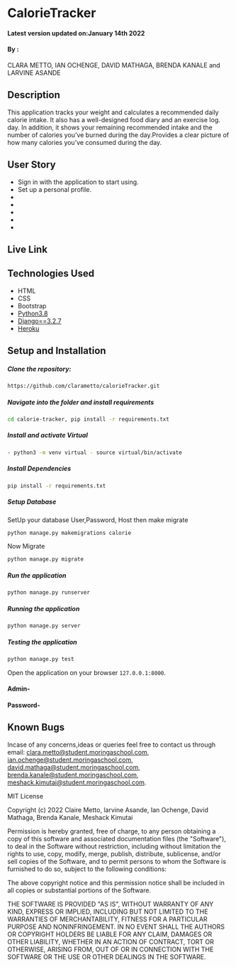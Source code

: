 # CalorieTracker

#### Latest version updated on:January 14th 2022
#### By :
CLARA METTO,
IAN OCHENGE,
DAVID MATHAGA,
BRENDA KANALE and
LARVINE ASANDE

## Description
This application  tracks your weight and calculates a recommended daily calorie intake. It also has a well-designed food diary and an exercise log.
day. In addition, it shows your remaining recommended intake and the number of calories you’ve burned during the day.Provides a clear picture of how many calories you’ve consumed during the day.

## User Story 
* Sign in with the application to start using.
* Set up a personal profile.
* 
* 
* 
* 
* 
##  Live Link 

## Technologies Used

- HTML 
- CSS 
- Bootstrap
- [Python3.8](https://www.python.org/)
- [Django==3.2.7](https://docs.djangoproject.com/en/2.2/)
- [Heroku](https://heroku.com)

## Setup and Installation 
##### Clone the repository: 
 ```bash
https://github.com/clarametto/calorieTracker.git
```
##### Navigate into the folder and install requirements 
 ```bash
cd calorie-tracker, pip install -r requirements.txt
```
##### Install and activate Virtual 
 ```bash
- python3 -m venv virtual - source virtual/bin/activate
```
##### Install Dependencies 
 ```bash
 pip install -r requirements.txt
```
##### Setup Database 
  SetUp your database User,Password, Host then make migrate
 ```bash
python manage.py makemigrations calorie
 ```
 Now Migrate
 ```bash
 python manage.py migrate
```
##### Run the application 
 ```bash
 python manage.py runserver
```
##### Running the application 
 ```bash
 python manage.py server
```
##### Testing the application 
 ```bash
 python manage.py test
```
Open the application on your browser `127.0.0.1:8000`.

####  Admin- 

#### Password-



## Known Bugs

Incase of any concerns,ideas or queries feel free to contact us through email:
clara.metto@student.moringaschool.com,
ian.ochenge@student.moringaschool.com, 
david.mathaga@student.moringaschool.com,
brenda.kanale@student.moringaschool.com,
meshack.kimutai@student.moringaschool.com.



MIT License

Copyright (c) 2022 Claire Metto, larvine Asande, Ian Ochenge, David Mathaga, Brenda Kanale, Meshack Kimutai

Permission is hereby granted, free of charge, to any person obtaining a copy
of this software and associated documentation files (the "Software"), to deal
in the Software without restriction, including without limitation the rights
to use, copy, modify, merge, publish, distribute, sublicense, and/or sell
copies of the Software, and to permit persons to whom the Software is
furnished to do so, subject to the following conditions:

The above copyright notice and this permission notice shall be included in all
copies or substantial portions of the Software.

THE SOFTWARE IS PROVIDED "AS IS", WITHOUT WARRANTY OF ANY KIND, EXPRESS OR
IMPLIED, INCLUDING BUT NOT LIMITED TO THE WARRANTIES OF MERCHANTABILITY,
FITNESS FOR A PARTICULAR PURPOSE AND NONINFRINGEMENT. IN NO EVENT SHALL THE
AUTHORS OR COPYRIGHT HOLDERS BE LIABLE FOR ANY CLAIM, DAMAGES OR OTHER
LIABILITY, WHETHER IN AN ACTION OF CONTRACT, TORT OR OTHERWISE, ARISING FROM,
OUT OF OR IN CONNECTION WITH THE SOFTWARE OR THE USE OR OTHER DEALINGS IN THE
SOFTWARE.
